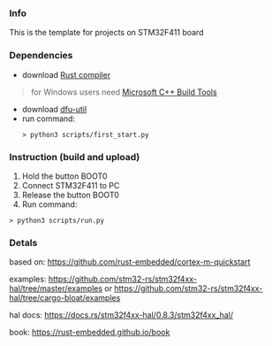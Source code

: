 ### Info

This is the template for projects on STM32F411 board

### Dependencies
- download [Rust compiler](https://www.rust-lang.org/tools/install)

 > for Windows users need [Microsoft C++ Build Tools](https://visualstudio.microsoft.com/ru/thank-you-downloading-visual-studio/?sku=BuildTools)


- download [dfu-util](https://sourceforge.net/projects/dfu-util/)
- run command:
    ```console
    > python3 scripts/first_start.py
    ```

### Instruction (build and upload)



1. Hold the button BOOT0
2. Connect STM32F411 to PC
3. Release the button BOOT0
4. Run command:
``` console
> python3 scripts/run.py
```

### Detals
based on: https://github.com/rust-embedded/cortex-m-quickstart

examples: https://github.com/stm32-rs/stm32f4xx-hal/tree/master/examples
or https://github.com/stm32-rs/stm32f4xx-hal/tree/cargo-bloat/examples

hal docs: https://docs.rs/stm32f4xx-hal/0.8.3/stm32f4xx_hal/

book: https://rust-embedded.github.io/book